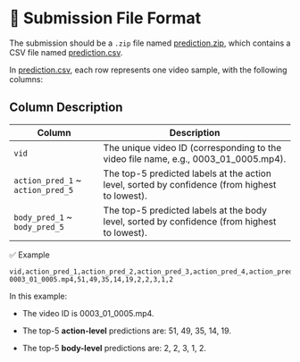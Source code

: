 # 📄 Submission File Format

The submission should be a `.zip` file named [prediction.zip](./prediction.zip), which contains a CSV file named [prediction.csv](./prediction.csv).

In [prediction.csv](./prediction.csv), each row represents one video sample, with the following columns:


## Column Description
| Column | Description |
| - | -| 
| `vid` |	The unique video ID (corresponding to the video file name, e.g., 0003_01_0005.mp4). |
| `action_pred_1` ~ `action_pred_5`	|  The top-5 predicted labels at the action level, sorted by confidence (from highest to lowest). | 
| `body_pred_1` ~ `body_pred_5` | The top-5 predicted labels at the body level, sorted by confidence (from highest to lowest). | 

✅ Example

```
vid,action_pred_1,action_pred_2,action_pred_3,action_pred_4,action_pred_5,body_pred_1,body_pred_2,body_pred_3,body_pred_4,body_pred_5
0003_01_0005.mp4,51,49,35,14,19,2,2,3,1,2
```

In this example:

- The video ID is 0003_01_0005.mp4.

- The top-5 **action-level** predictions are: 51, 49, 35, 14, 19.

- The top-5 **body-level** predictions are: 2, 2, 3, 1, 2.
